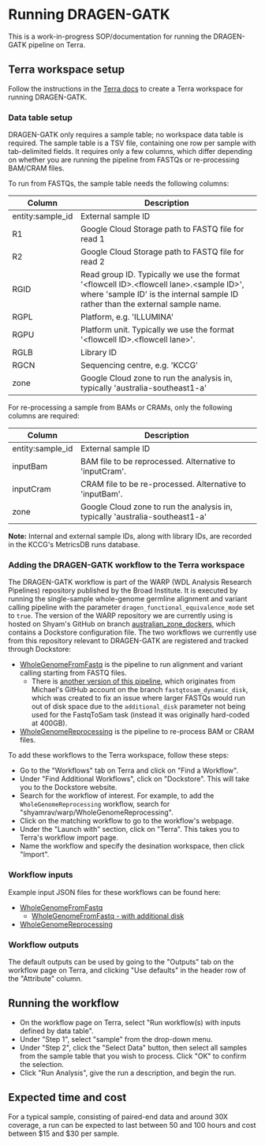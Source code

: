 # Running DRAGEN-GATK

This is a work-in-progress SOP/documentation for running the DRAGEN-GATK pipeline on Terra.

## Terra workspace setup

Follow the instructions in the [Terra docs](../terra/README.md) to create a Terra workspace for running DRAGEN-GATK.

### Data table setup

DRAGEN-GATK only requires a sample table; no workspace data table is required. The sample table is a TSV file, containing one row per sample with tab-delimited fields. It requires only a few columns, which differ depending on whether you are running the pipeline from FASTQs or re-processing BAM/CRAM files.

To run from FASTQs, the sample table needs the following columns:

| Column | Description |
| ------ | ----------- |
| entity:sample_id | External sample ID |
| R1 | Google Cloud Storage path to FASTQ file for read 1 |
| R2 | Google Cloud Storage path to FASTQ file for read 2 |
| RGID | Read group ID. Typically we use the format '\<flowcell ID\>.\<flowcell lane\>.\<sample ID\>', where 'sample ID' is the internal sample ID rather than the external sample name. |
| RGPL | Platform, e.g. 'ILLUMINA' |
| RGPU | Platform unit. Typically we use the format '\<flowcell ID\>.\<flowcell lane\>'. |
| RGLB | Library ID |
| RGCN | Sequencing centre, e.g. 'KCCG' |
| zone | Google Cloud zone to run the analysis in, typically 'australia-southeast1-a' |

For re-processing a sample from BAMs or CRAMs, only the following columns are required:

| Column | Description |
| ------ | ----------- |
| entity:sample_id | External sample ID |
| inputBam | BAM file to be reprocessed. Alternative to 'inputCram'. |
| inputCram | CRAM file to be re-processed. Alternative to 'inputBam'. |
| zone | Google Cloud zone to run the analysis in, typically 'australia-southeast1-a' |

**Note:** Internal and external sample IDs, along with library IDs, are recorded in the KCCG's MetricsDB runs database.

### Adding the DRAGEN-GATK workflow to the Terra workspace

The DRAGEN-GATK workflow is part of the WARP (WDL Analysis Research Pipelines) repository published by the Broad Institute. It is executed by running the single-sample whole-genome germline alignment and variant calling pipeline with the parameter `dragen_functional_equivalence_mode` set to `true`. The version of the WARP repository we are currently using is hosted on Shyam's GitHub on branch [australian_zone_dockers](https://github.com/shyamrav/warp/tree/australian_zone_dockers), which contains a Dockstore configuration file. The two workflows we currently use from this repository relevant to DRAGEN-GATK are registered and tracked through Dockstore:
- [WholeGenomeFromFastq](https://dockstore.org/workflows/github.com/shyamrav/warp/WholeGenomeFromFastq:australian_zone_dockers) is the pipeline to run alignment and variant calling starting from FASTQ files.
  - There is [another version of this pipeline](https://dockstore.org/my-workflows/github.com/mgeaghan-garvan/warp/WholeGenomeFromFastq), which originates from Michael's GitHub account on the branch `fastqtosam_dynamic_disk`, which was created to fix an issue where larger FASTQs would run out of disk space due to the `additional_disk` parameter not being used for the FastqToSam task (instead it was originally hard-coded at 400GB).
- [WholeGenomeReprocessing](https://dockstore.org/workflows/github.com/shyamrav/warp/WholeGenomeReprocessing:australian_zone_dockers) is the pipeline to re-process BAM or CRAM files.

To add these workflows to the Terra workspace, follow these steps:
- Go to the "Workflows" tab on Terra and click on "Find a Workflow".
- Under "Find Additional Workflows", click on "Dockstore". This will take you to the Dockstore website.
- Search for the workflow of interest. For example, to add the `WholeGenomeReprocessing` workflow, search for "shyamrav/warp/WholeGenomeReprocessing".
- Click on the matching workflow to go to the workflow's webpage.
- Under the "Launch with" section, click on "Terra". This takes you to Terra's workflow import page.
- Name the workflow and specify the desination workspace, then click "Import".

### Workflow inputs

Example input JSON files for these workflows can be found here:
- [WholeGenomeFromFastq](../dragen-gatk/resources/json/inputs.fastq.json)
  - [WholeGenomeFromFastq - with additional disk](../dragen-gatk/resources/json/inputs.fastq_add_disk.json)
- [WholeGenomeReprocessing](../dragen-gatk/resources/json/inputs.bam.json)

### Workflow outputs

The default outputs can be used by going to the "Outputs" tab on the workflow page on Terra, and clicking "Use defaults" in the header row of the "Attribute" column.

## Running the workflow

- On the workflow page on Terra, select "Run workflow(s) with inputs defined by data table".
- Under "Step 1", select "sample" from the drop-down menu.
- Under "Step 2", click the "Select Data" button, then select all samples from the sample table that you wish to process. Click "OK" to confirm the selection.
- Click "Run Analysis", give the run a description, and begin the run.

## Expected time and cost

For a typical sample, consisting of paired-end data and around 30X coverage, a run can be expected to last between 50 and 100 hours and cost between $15 and $30 per sample.
